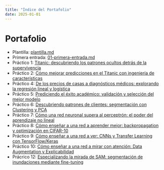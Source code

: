 ```yaml
---
title: "Índice del Portafolio"
date: 2025-01-01
---
```


# Portafolio



- Plantilla: [plantilla.md](plantilla.md)
- Primera entrada: [01-primera-entrada.md](01-primera-entrada.md)
- Práctico 1: [Titanic: descubriendo los patrones ocultos detrás de la supervivencia](02-Práctica1_EDA_Titanic.md)
- Práctico 2: [Cómo mejorar predicciones en el Titanic con ingeniería de características](03-Practica2_FeatureEngineering.md)
- Práctico 4: [De los precios de casas a diagnósticos médicos: explorando la regresión lineal y logística](04-Practica4_RegresionLinealyLogistica.md)
- Práctico 5: [Prediciendo el éxito académico: validación y selección del mejor modelo](05-Practica5_ValidaciónySelecciónDeModelos.md)
- Práctico 6: [Descubriendo patrones de clientes: segmentación con Clustering y PCA](06-Practica6_ClusteringPCA-SegmentacionDeClientes.md)
- Práctico 7: [Cómo una red neuronal supera al perceptrón: el poder del aprendizaje no lineal](07-Practica7_DePerceptronARedesNeuronales.md)
- Práctico 8: [Cómo enseñar a una red a aprender mejor: backpropagation y optimización en CIFAR-10](08-Practica8_Backpropagation-Optimizadores.md)
- Práctico 9: [Cómo enseñar a una red a ver: CNNs y Transfer Learning con TensorFlow/Keras](09-Practica9_CNNsyTransferLearningTensorFlowKeras.md)
- Práctico 10: [Cómo enseñar a una red a mirar con atención: Data Augmentation y Explicabilidad](10-Practica10_DataAugmentationAvanzadoyExplicabilidad.md)
- Prácrico 12: [Especializando la mirada de SAM: segmentación de inundaciones mediante fine-tuning](12-Finetuning_de_SAM.md)

